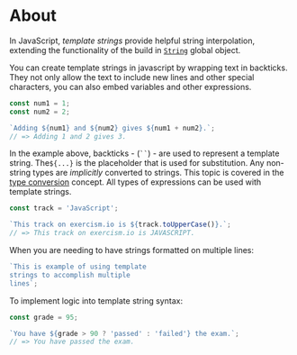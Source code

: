 # About

In JavaScript, _template strings_ provide helpful string interpolation, extending the functionality of the build in [`String`][string-reference] global object.

You can create template strings in javascript by wrapping text in backticks.
They not only allow the text to include new lines and other special characters, you can also embed variables and other expressions.

```javascript
const num1 = 1;
const num2 = 2;

`Adding ${num1} and ${num2} gives ${num1 + num2}.`;
// => Adding 1 and 2 gives 3.
```

In the example above, backticks - (<code>\`\`</code>) - are used to represent a template string. The`${...}` is the placeholder that is used for substitution.
Any non-string types are _implicitly_ converted to strings.
This topic is covered in the [type conversion][type-conversion-concept] concept.
All types of expressions can be used with template strings.

```javascript
const track = 'JavaScript';

`This track on exercism.io is ${track.toUpperCase()}.`;
// => This track on exercism.io is JAVASCRIPT.
```

When you are needing to have strings formatted on multiple lines:

```javascript
`This is example of using template
strings to accomplish multiple
lines`;
```

To implement logic into template string syntax:

```javascript
const grade = 95;

`You have ${grade > 90 ? 'passed' : 'failed'} the exam.`;
// => You have passed the exam.
```

[string-reference]: https://developer.mozilla.org/en-US/docs/Web/JavaScript/Reference/Global_Objects/String
[type-conversion-concept]: /tracks/javascript/concepts/type-conversion

